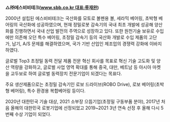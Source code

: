 
**△㈜에스비비테크(www.sbb.co.kr 대표:류재완)**

2000년 설립된 에스비비테크는 국산화를 모토로 볼펜용 볼, 세라믹 베어링, 초박형 베어링의 국산화에 성공하였으며, 현재 정밀로봇 감속기의 국내 최초 개발에 성공해 양산화를 진행하면서 국내 산업 발전의 주역으로 성장하고 있다. 또한 원천기술 보유로 수입에만 의존해 오던 특수 베어링, 초정밀 감속기 등의 국산화 개발로 수입 제품의 고단가, 납기, A/S 문제를 해결하였으며, 국가 기반 산업인 제조업의 경쟁력 강화에 이바지하였다.  
  
글로벌 Top3 초정밀 동력 전달 제품 전문 혁신 회사를 목표로 혁신 기술 고도화 및 양산 역량을 강화하고, 글로벌 사업 영역 확대를 통해 중국, 대만, 베트남 등 아시아 마켓을 교두보로 하여 글로벌 동력장치 전문기업이 되겠다는 목표다.

주요 생산제품으로는 초정밀 감속기인 로보 드라이브(ROBO Drive), 로보 베어링(초박형 베어링), 특수 환경용 복합베어링 등이다.  
  
2020년 대한민국 기술 대상, 2021 소부장 으뜸기업(초정밀 구동부품 분야), 2017년 처음 올해의 대한민국 로봇기업에 선정되었고 2019~2021 3년 연속 선정 후 올해 다시 5번째 수상 기업이 되었다.
